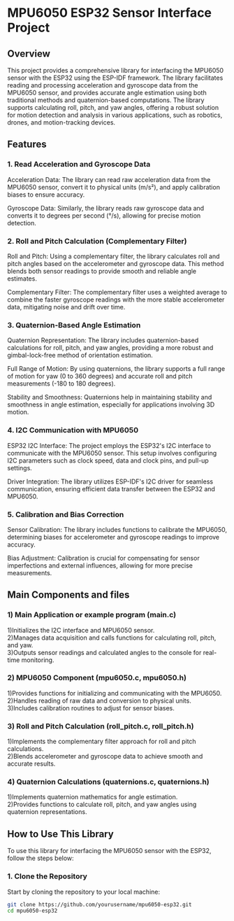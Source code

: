 # **MPU6050 ESP32 Sensor Interface Project**

## **Overview**

This project provides a comprehensive library for interfacing the MPU6050 sensor with the ESP32 using the ESP-IDF framework. The library facilitates reading and processing acceleration and gyroscope data from the MPU6050 sensor, and provides accurate angle estimation using both traditional methods and quaternion-based computations. The library supports calculating roll, pitch, and yaw angles, offering a robust solution for motion detection and analysis in various applications, such as robotics, drones, and motion-tracking devices.

## Features
### **1. Read Acceleration and Gyroscope Data**
   Acceleration Data: The library can read raw acceleration data from the MPU6050 sensor, convert it to physical units (m/s²), and apply calibration biases to ensure accuracy.

   Gyroscope Data: Similarly, the library reads raw gyroscope data and converts it to degrees per second (°/s), allowing for precise motion detection.

### **2. Roll and Pitch Calculation (Complementary Filter)**
Roll and Pitch: Using a complementary filter, the library calculates roll and pitch angles based on the accelerometer and gyroscope data. This method blends both sensor readings to provide smooth and reliable angle estimates.

  Complementary Filter: The complementary filter uses a weighted average to combine the faster gyroscope readings with the more stable accelerometer data, mitigating noise and drift 
    over time.

### **3. Quaternion-Based Angle Estimation**
Quaternion Representation: The library includes quaternion-based calculations for roll, pitch, and yaw angles, providing a more robust and gimbal-lock-free method of orientation estimation.

  Full Range of Motion: By using quaternions, the library supports a full range of motion for yaw (0 to 360 degrees) and accurate roll and pitch measurements (-180 to 180 degrees).

  Stability and Smoothness: Quaternions help in maintaining stability and smoothness in angle estimation, especially for applications involving 3D motion.

### **4. I2C Communication with MPU6050**
ESP32 I2C Interface: The project employs the ESP32's I2C interface to communicate with the MPU6050 sensor. This setup involves configuring I2C parameters such as clock speed, data and clock pins, and pull-up settings.

  Driver Integration: The library utilizes ESP-IDF's I2C driver for seamless communication, ensuring efficient data transfer between the ESP32 and MPU6050.

### **5. Calibration and Bias Correction**
Sensor Calibration: The library includes functions to calibrate the MPU6050, determining biases for accelerometer and gyroscope readings to improve accuracy.

  Bias Adjustment: Calibration is crucial for compensating for sensor imperfections and external influences, allowing for more precise measurements.



## Main Components and files
### 1) Main Application or example program (main.c)

1)Initializes the I2C interface and MPU6050 sensor.     
2)Manages data acquisition and calls functions for calculating roll, pitch, and yaw.    
3)Outputs sensor readings and calculated angles to the console for real-time monitoring.    

### 2) MPU6050 Component (mpu6050.c, mpu6050.h)

1)Provides functions for initializing and communicating with the MPU6050.      
2)Handles reading of raw data and conversion to physical units.      
3)Includes calibration routines to adjust for sensor biases.    

### 3) Roll and Pitch Calculation (roll_pitch.c, roll_pitch.h)

1)Implements the complementary filter approach for roll and pitch calculations.     
2)Blends accelerometer and gyroscope data to achieve smooth and accurate results.     

### 4) Quaternion Calculations (quaternions.c, quaternions.h)

1)Implements quaternion mathematics for angle estimation.    
2)Provides functions to calculate roll, pitch, and yaw angles using quaternion representations.   



  ## How to Use This Library

To use this library for interfacing the MPU6050 sensor with the ESP32, follow the steps below:

### 1. Clone the Repository

Start by cloning the repository to your local machine:

```bash
git clone https://github.com/yourusername/mpu6050-esp32.git
cd mpu6050-esp32
 
